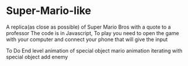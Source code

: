 # Super-Mario-like
A replica(as close as possible) of Super Mario Bros with a quote to a professor
The code is in Javascript, To play you need to open the game with your computer and connect your phone that will give the input

To Do
End level
animation of special object
mario animation iterating with special object
add enemy
